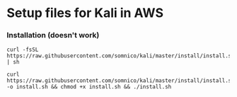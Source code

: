 # Setup files for Kali in AWS

### Installation (doesn't work)
```
curl -fsSL https://raw.githubusercontent.com/somnico/kali/master/install/install.sh | sh
```
```
curl https://raw.githubusercontent.com/somnico/kali/master/install/install.sh -o install.sh && chmod +x install.sh && ./install.sh
```



